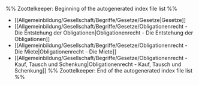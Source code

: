 %% Zoottelkeeper: Beginning of the autogenerated index file list  %%
-  [[Allgemeinbildung/Gesellschaft/Begriffe/Gesetze/Gesetze|Gesetze]]
-  [[Allgemeinbildung/Gesellschaft/Begriffe/Gesetze/Obligationenrecht - Die Entstehung der Obligationen|Obligationenrecht - Die Entstehung der Obligationen]]
-  [[Allgemeinbildung/Gesellschaft/Begriffe/Gesetze/Obligationenrecht - Die Miete|Obligationenrecht - Die Miete]]
-  [[Allgemeinbildung/Gesellschaft/Begriffe/Gesetze/Obligationenrecht - Kauf, Tausch und Schenkung|Obligationenrecht - Kauf, Tausch und Schenkung]]
%% Zoottelkeeper: End of the autogenerated index file list  %%
